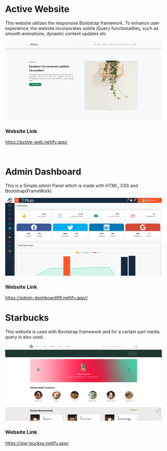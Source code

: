 <h1> Active Website </h1>
<p> 
  This website utilizes the responsive Bootstrap framework. To enhance user experience, the website incorporates subtle jQuery functionalities, such as smooth animations, dynamic content updates etc
</p> 
<img src="https://github.com/Rohit-Pakhre09/BOOTSTRAP-Projects/blob/c5497c8a63940cca846bfadef48b3b413b84317b/Active-Website.png">

<h3> Website Link </h3>
<a href="https://active-web.netlify.app/"> <p>https://active-web.netlify.app/</p> </a>
<br>

<h1> Admin Dashboard </h1>
<p>This is a Simple admin Panel which is made with HTML, CSS and Bootstrap(FrameWork)</p>
<img src="https://github.com/Rohit-Pakhre09/BOOTSTRAP-Projects/blob/219da2142ed5e75d8605163f2835d95d79fb659a/DashBoard.png">

<h3>Website Link </h3>
<a href="https://admin-dashboard09.netlify.app/">https://admin-dashboard09.netlify.app//</a>

<h1> Starbucks </h1>

<p> This website is used with Bootstrap framework and for a certain part media query is also used. </p>

<img src="https://github.com/Rohit-Pakhre09/BOOTSTRAP-Projects/blob/ab4bca49d03ba53e3d8e6621985efa36c5a7332f/Starbucks.png">

<h3> Website Link </h3>
<a href="https://star-buckss.netlify.app/"> <p>https://star-buckss.netlify.app/</p> </a>
